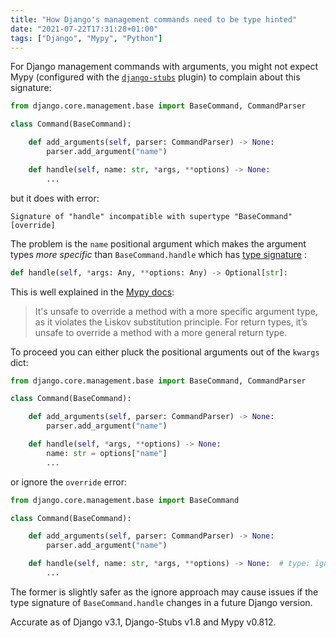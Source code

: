 ```yaml
---
title: "How Django's management commands need to be type hinted"
date: "2021-07-22T17:31:28+01:00"
tags: ["Django", "Mypy", "Python"]
---
```


For Django management commands with arguments, you might not expect Mypy
(configured with the [`django-stubs`](https://github.com/typeddjango/django-stubs) plugin) to
complain about this signature:

```py
from django.core.management.base import BaseCommand, CommandParser

class Command(BaseCommand):

    def add_arguments(self, parser: CommandParser) -> None:
        parser.add_argument("name")

    def handle(self, name: str, *args, **options) -> None:
        ...
```
but it does with error:
```
Signature of "handle" incompatible with supertype "BaseCommand" [override]
```

The problem is the `name` positional argument which makes the argument types
_more specific_ than `BaseCommand.handle` which has [type signature](https://github.com/typeddjango/django-stubs/blob/d5e45db79bcea6d6f4f45eacca3a2fe6e125e2e3/django-stubs/core/management/base.pyi#L70) :

```py
def handle(self, *args: Any, **options: Any) -> Optional[str]:
```

This is well explained in the [Mypy docs](https://mypy.readthedocs.io/en/stable/common_issues.html#incompatible-overrides):

> It's unsafe to override a method with a more specific argument type, as it
> violates the Liskov substitution principle. For return types, it’s unsafe to
> override a method with a more general return type.

To proceed you can either pluck the positional arguments out of the `kwargs`
dict:

```py
from django.core.management.base import BaseCommand, CommandParser

class Command(BaseCommand):

    def add_arguments(self, parser: CommandParser) -> None:
        parser.add_argument("name")

    def handle(self, *args, **options) -> None:
        name: str = options["name"]
        ...
```

or ignore the `override` error:

```py
from django.core.management.base import BaseCommand

class Command(BaseCommand):

    def add_arguments(self, parser: CommandParser) -> None:
        parser.add_argument("name")

    def handle(self, name: str, *args, **options) -> None:  # type: ignore[override]
        ...
```

The former is slightly safer as the ignore approach may cause issues if the type
signature of `BaseCommand.handle` changes in a future Django version.

Accurate as of Django v3.1, Django-Stubs v1.8 and Mypy v0.812.


